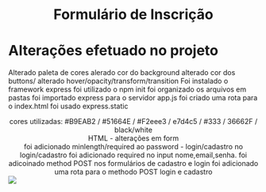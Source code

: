 <div align="center"><h1>Formulário de Inscrição</h1></div>


<di align="center"><h1>Alterações efetuado no projeto</h1></div>

Alterado paleta de cores
alerado cor do background
alterado cor dos buttons/ alterado hover/opacity/transform/transition
Foi instalado o framework express
foi utilizado o npm init
foi organizado os arquivos em pastas
foi importado express para o servidor app.js
foi criado uma rota para o index.html
foi usado express.static
<div align="center">
cores utilizadas: #B9EAB2 / #51664E / #F2eee3 / e7d4c5 / #333 / 36662F / black/white
</div>

<div align="center">HTML - alterações em form</div>

<div align="center">
foi adicionado minlength/required ao password - login/cadastro
no login/cadastro foi adicionado required no input nome,email,senha. 
foi adicoinado method POST nos formulários de cadastro e login
foi adicionado uma rota para o methodo POST login e cadastro
</div>

<img src="https://i.imgur.com/BwGJhS2.png">
